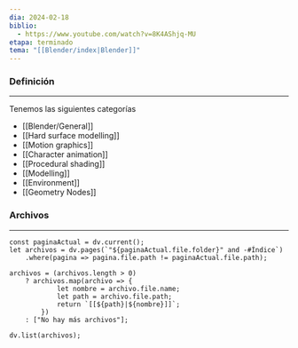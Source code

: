 ```yaml
---
dia: 2024-02-18
biblio:
  - https://www.youtube.com/watch?v=8K4AShjq-MU
etapa: terminado
tema: "[[Blender/index|Blender]]"
---
```

### Definición
---
Tenemos las siguientes categorías
* [[Blender/General]]
* [[Hard surface modelling]]
* [[Motion graphics]]
* [[Character animation]]
* [[Procedural shading]]
* [[Modelling]]
* [[Environment]]
* [[Geometry Nodes]]




### Archivos
---
```dataviewjs 
const paginaActual = dv.current();
let archivos = dv.pages(`"${paginaActual.file.folder}" and -#Índice`)
	.where(pagina => pagina.file.path != paginaActual.file.path);

archivos = (archivos.length > 0) 
	? archivos.map(archivo => {
			let nombre = archivo.file.name;
			let path = archivo.file.path;
			return `[[${path}|${nombre}]]`;
		}) 
	: ["No hay más archivos"];

dv.list(archivos);	
```